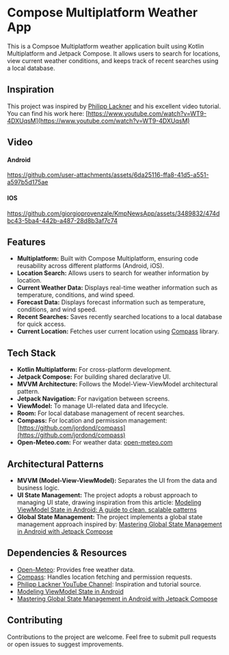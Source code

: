# Compose Multiplatform Weather App

This is a Compsoe Multiplatform weather application built using Kotlin Multiplatform and Jetpack Compose. It allows users to search for
locations, view current weather conditions, and keeps track of recent searches using a local database.

## Inspiration

This project was inspired by [Philipp Lackner](https://www.youtube.com/@PhilippLackner) and his excellent video tutorial. You can find his
work here: [https://www.youtube.com/watch?v=WT9-4DXUqsM](https://www.youtube.com/watch?v=WT9-4DXUqsM)

## Video

#### Android
 
https://github.com/user-attachments/assets/6da25116-ffa8-41d5-a551-a597b5d175ae

#### IOS


https://github.com/giorgioprovenzale/KmpNewsApp/assets/3489832/474dbc43-5ba4-442b-a487-28d8b3af7c74

## Features

* **Multiplatform:** Built with Compose Multiplatform, ensuring code reusability across different platforms (Android, iOS).
* **Location Search:** Allows users to search for weather information by location.
* **Current Weather Data:** Displays real-time weather information such as temperature, conditions, and wind speed.
* **Forecast Data:** Displays forecast information such as temperature, conditions, and wind speed.
* **Recent Searches:** Saves recently searched locations to a local database for quick access.
* **Current Location:** Fetches user current location using [Compass](https://github.com/jordond/compass) library.

## Tech Stack

* **Kotlin Multiplatform:** For cross-platform development.
* **Jetpack Compose:** For building shared declarative UI.
* **MVVM Architecture:** Follows the Model-View-ViewModel architectural pattern.
* **Jetpack Navigation:** For navigation between screens.
* **ViewModel:** To manage UI-related data and lifecycle.
* **Room:** For local database management of recent searches.
* **Compass:** For location and permission management: [https://github.com/jordond/compass](https://github.com/jordond/compass)
* **Open-Meteo.com:** For weather data: [open-meteo.com](https://open-meteo.com)




## Architectural Patterns

* **MVVM (Model-View-ViewModel):** Separates the UI from the data and business logic.
* **UI State Management:** The project adopts a robust approach to managing UI state, drawing inspiration from this
  article: [Modeling ViewModel State in Android: A guide to clean, scalable patterns](https://medium.com/clean-android-dev/modeling-viewmodel-state-in-android-a-guide-to-clean-scalable-patterns-d42932ade940)
* **Global State Management:** The project implements a global state management approach inspired
  by: [Mastering Global State Management in Android with Jetpack Compose](https://proandroiddev.com/mastering-global-state-management-in-android-with-jetpack-compose-e99350fad822)

## Dependencies & Resources

* [Open-Meteo](https://open-meteo.com): Provides free weather data.
* [Compass](https://github.com/jordond/compass): Handles location fetching and permission requests.
* [Philipp Lackner YouTube Channel](https://www.youtube.com/@PhilippLackner): Inspiration and tutorial source.
* [Modeling ViewModel State in Android](https://medium.com/clean-android-dev/modeling-viewmodel-state-in-android-a-guide-to-clean-scalable-patterns-d42932ade940)
* [Mastering Global State Management in Android with Jetpack Compose](https://proandroiddev.com/mastering-global-state-management-in-android-with-jetpack-compose-e99350fad822)

## Contributing

Contributions to the project are welcome. Feel free to submit pull requests or open issues to suggest improvements.

